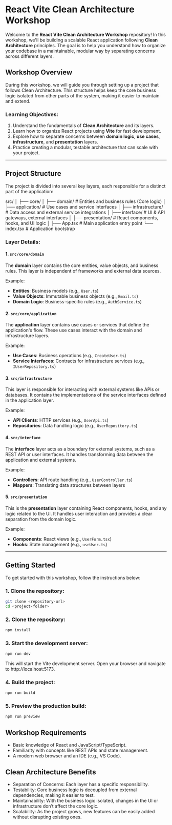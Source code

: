 # React Vite Clean Architecture Workshop

Welcome to the **React Vite Clean Architecture Workshop** repository! In this workshop, we'll be building a scalable React application following **Clean Architecture** principles. The goal is to help you understand how to organize your codebase in a maintainable, modular way by separating concerns across different layers.

## Workshop Overview

During this workshop, we will guide you through setting up a project that follows Clean Architecture. This structure helps keep the core business logic isolated from other parts of the system, making it easier to maintain and extend.

### Learning Objectives:

1. Understand the fundamentals of **Clean Architecture** and its layers.
2. Learn how to organize React projects using **Vite** for fast development.
3. Explore how to separate concerns between **domain logic**, **use cases**, **infrastructure**, and **presentation** layers.
4. Practice creating a modular, testable architecture that can scale with your project.

---

## Project Structure

The project is divided into several key layers, each responsible for a distinct part of the application:

src/ │ ├── core/ │ ├── domain/ # Entities and business rules (Core logic) │ ├── application/ # Use cases and service interfaces │ ├── infrastructure/ # Data access and external service integrations │ ├── interface/ # UI & API gateways, external interfaces │ ├── presentation/ # React components, hooks, and UI logic │ ├── App.tsx # Main application entry point └── index.tsx # Application bootstrap

### Layer Details:

#### 1. `src/core/domain`

The **domain** layer contains the core entities, value objects, and business rules. This layer is independent of frameworks and external data sources.

Example:
- **Entities**: Business models (e.g., `User.ts`)
- **Value Objects**: Immutable business objects (e.g., `Email.ts`)
- **Domain Logic**: Business-specific rules (e.g., `AuthService.ts`)

#### 2. `src/core/application`

The **application** layer contains use cases or services that define the application's flow. These use cases interact with the domain and infrastructure layers.

Example:
- **Use Cases**: Business operations (e.g., `CreateUser.ts`)
- **Service Interfaces**: Contracts for infrastructure services (e.g., `IUserRepository.ts`)

#### 3. `src/infrastructure`

This layer is responsible for interacting with external systems like APIs or databases. It contains the implementations of the service interfaces defined in the application layer.

Example:
- **API Clients**: HTTP services (e.g., `UserApi.ts`)
- **Repositories**: Data handling logic (e.g., `UserRepository.ts`)

#### 4. `src/interface`

The **interface** layer acts as a boundary for external systems, such as a REST API or user interfaces. It handles transforming data between the application and external systems.

Example:
- **Controllers**: API route handling (e.g., `UserController.ts`)
- **Mappers**: Translating data structures between layers

#### 5. `src/presentation`

This is the **presentation** layer containing React components, hooks, and any logic related to the UI. It handles user interaction and provides a clear separation from the domain logic.

Example:
- **Components**: React views (e.g., `UserForm.tsx`)
- **Hooks**: State management (e.g., `useUser.ts`)

---

## Getting Started

To get started with this workshop, follow the instructions below:

### 1. Clone the repository:

```bash
git clone <repository-url>
cd <project-folder>
```
### 2. Clone the repository:

```bash
npm install
```


### 3. Start the development server:

```bash
npm run dev
```
This will start the Vite development server. Open your browser and navigate to http://localhost:5173.

### 4. Build the project:

```bash
npm run build
```
### 5. Preview the production build:

```bash
npm run preview
```
## Workshop Requirements
- Basic knowledge of React and JavaScript/TypeScript.
- Familiarity with concepts like REST APIs and state management.
- A modern web browser and an IDE (e.g., VS Code).

## Clean Architecture Benefits
- Separation of Concerns: Each layer has a specific responsibility.
- Testability: Core business logic is decoupled from external dependencies, making it easier to test.
- Maintainability: With the business logic isolated, changes in the UI or infrastructure don’t affect the core logic.
- Scalability: As the project grows, new features can be easily added without disrupting existing ones.
